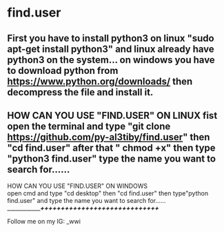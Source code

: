 # find.user

First you have to install python3
on linux "sudo apt-get install python3" and linux already have python3 on the system...
on windows you have to download python from https://www.python.org/downloads/ then decompress the file and install it.
---------------------------------------------------------
HOW CAN YOU USE "FIND.USER" ON LINUX 
fist open the terminal and type "git clone https://github.com/py-al3tiby/find.user" then "cd find.user" after that " chmod +x" 
then type "python3 find.user"
type the name you want to search for......
---------------------------------------------------------------
HOW CAN YOU USE "FIND.USER" ON WINDOWS   
open cmd and type "cd desktop" then "cd find.user" 
then type"python find.user" 
and type the name you want to search for......
_______________________________________________+++++++++++++++++++++++++++++___________________________________

Follow me on my IG: _wwi 
